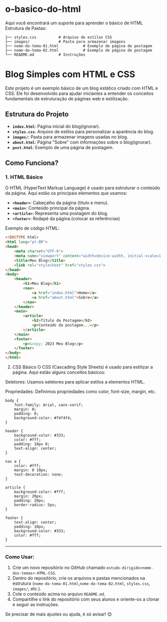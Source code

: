 # o-basico-do-html
Aqui você encontrará um suporte para aprender o básico de HTML
Estrutura de Pastas:

```Blog-Simples-HTML-CSS/
├── styles.css          # Arquivo de estilos CSS
├── images/             # Pasta para armazenar imagens
├── nome-do-tema-01.html           # Exemplo de página de postagem
├── nome-do-tema-02.html           # Exemplo de página de postagem
└── README.md           # Instruções
```
# Blog Simples com HTML e CSS

Este projeto é um exemplo básico de um blog estático criado com HTML e CSS. Ele foi desenvolvido para ajudar iniciantes a entender os conceitos fundamentais de estruturação de páginas web e estilização.

## Estrutura do Projeto

- **`index.html`**: Página inicial do blog(ignorar).
- **`styles.css`**: Arquivo de estilos para personalizar a aparência do blog.
- **`images/`**: Pasta para armazenar imagens usadas no blog.
- **`about.html`**: Página "Sobre" com informações sobre o blog(ignorar).
- **`post.html`**: Exemplo de uma página de postagem.

## Como Funciona?

### 1. HTML Básico
O HTML (HyperText Markup Language) é usado para estruturar o conteúdo da página. Aqui estão os principais elementos que usamos:

- **`<header>`**: Cabeçalho da página (título e menu).
- **`<main>`**: Conteúdo principal da página.
- **`<article>`**: Representa uma postagem do blog.
- **`<footer>`**: Rodapé da página.(colocar as referências)

Exemplo de código HTML:
```html
<!DOCTYPE html>
<html lang="pt-BR">
<head>
    <meta charset="UTF-8">
    <meta name="viewport" content="width=device-width, initial-scale=1.0">
    <title>Meu Blog</title>
    <link rel="stylesheet" href="styles.css">
</head>
<body>
    <header>
        <h1>Meu Blog</h1>
        <nav>
            <a href="index.html">Home</a>
            <a href="about.html">Sobre</a>
        </nav>
    </header>
    <main>
        <article>
            <h2>Título da Postagem</h2>
            <p>Conteúdo da postagem...</p>
        </article>
    </main>
    <footer>
        <p>&copy; 2023 Meu Blog</p>
    </footer>
</body>
</html>
```
2. CSS Básico
O CSS (Cascading Style Sheets) é usado para estilizar a página. Aqui estão alguns conceitos básicos:

Seletores: Usamos seletores para aplicar estilos a elementos HTML.

Propriedades: Definimos propriedades como color, font-size, margin, etc.
```
body {
    font-family: Arial, sans-serif;
    margin: 0;
    padding: 0;
    background-color: #f4f4f4;
}

header {
    background-color: #333;
    color: #fff;
    padding: 10px 0;
    text-align: center;
}

nav a {
    color: #fff;
    margin: 0 10px;
    text-decoration: none;
}

article {
    background-color: #fff;
    margin: 20px;
    padding: 20px;
    border-radius: 5px;
}

footer {
    text-align: center;
    padding: 10px;
    background-color: #333;
    color: #fff;
}
```

---

### Como Usar:
1. Crie um novo repositório no GitHub chamado `estudo-dirigido<nome-dos-temas>-HTML-CSS`.
2. Dentro do repositório, crie os arquivos e pastas mencionados na estrutura (`nome-do-tema-01.html`,`nome-do-tema-02.html`, `styles.css`, `images/`, etc.).
3. Cole o conteúdo acima no arquivo `README.md`.
4. Compartilhe o link do repositório com seus alunos e oriente-os a clonar e seguir as instruções.

Se precisar de mais ajustes ou ajuda, é só avisar! 😊
